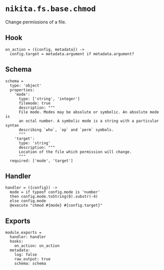 
# `nikita.fs.base.chmod`

Change permissions of a file.

## Hook

    on_action = ({config, metadata}) ->
      config.target = metadata.argument if metadata.argument?

## Schema

    schema =
      type: 'object'
      properties:
        'mode':
          type: ['string', 'integer']
          filemode: true
          description: """
          File mode. Modes may be absolute or symbolic. An absolute mode is
          an octal number. A symbolic mode is a string with a particular syntax
          describing `who`, `op` and `perm` symbols.
          """
        'target':
          type: 'string'
          description: """
          Location of the file which permission will change.
          """
      required: ['mode', 'target']

## Handler

    handler = ({config}) ->
      mode = if typeof config.mode is 'number'
      then config.mode.toString(8).substr(-4)
      else config.mode
      @execute "chmod #{mode} #{config.target}"

## Exports

    module.exports =
      handler: handler
      hooks:
        on_action: on_action
      metadata:
        log: false
        raw_output: true
        schema: schema
